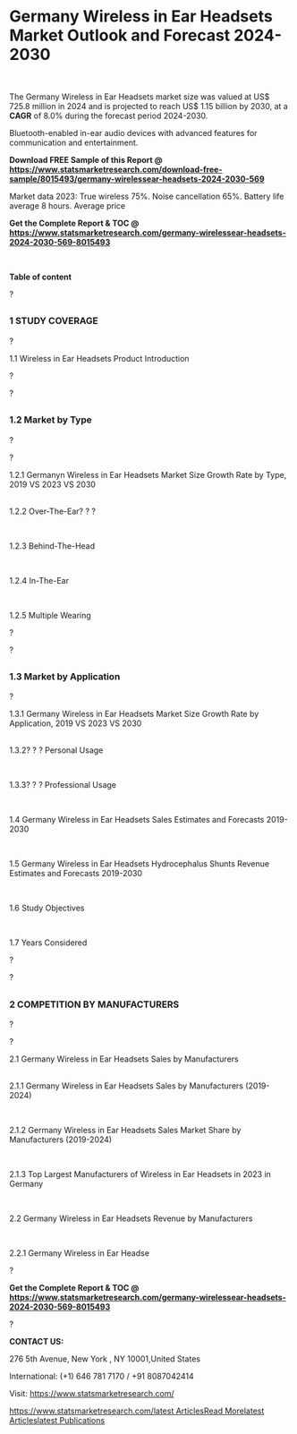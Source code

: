<h1>Germany Wireless in Ear Headsets Market Outlook and Forecast 2024-2030</h1><br/><p>The Germany Wireless in Ear Headsets market size was valued at US$ 725.8 million in 2024 and is projected to reach US$ 1.15 billion by 2030, at a <strong>CAGR</strong> of 8.0% during the forecast period 2024-2030.</p>
 
 
 
 <p>Bluetooth-enabled in-ear audio devices with advanced features for communication and entertainment.</p>
 
 
 
 <p><strong>Download FREE Sample of this Report @ <a href="https://www.statsmarketresearch.com/download-free-sample/8015493/germany-wirelessear-headsets-2024-2030-569">https://www.statsmarketresearch.com/download-free-sample/8015493/germany-wirelessear-headsets-2024-2030-569</a></strong></p>
 
 
 
 <p>Market data 2023: True wireless 75%. Noise cancellation 65%. Battery life average 8 hours. Average price</p>
 
 
 
 <div><b>Get the Complete Report & TOC @ <a href="https://www.statsmarketresearch.com/germany-wirelessear-headsets-2024-2030-569-8015493">https://www.statsmarketresearch.com/germany-wirelessear-headsets-2024-2030-569-8015493</a></b></div>
 
 
 
 <p><br />
 
 <b>Table of content</b></p>
 
 
 
 <p>? </p>
 
 
 
 <h2><span style="font-size:16px"><strong>1 STUDY COVERAGE</strong></span></h2>
 
 
 
 <p>? </p>
 
 
 
 <p>1.1 Wireless in Ear Headsets Product Introduction</p>
 
 
 
 <p>? </p>
 
 
 
 <p>? </p>
 
 
 
 <h2><span style="font-size:16px"><strong>1.2 Market by Type</strong></span></h2>
 
 
 
 <p>? </p>
 
 
 
 <p>? </p>
 
 
 
 <p>1.2.1 Germanyn Wireless in Ear Headsets Market Size Growth Rate by Type, 2019 VS 2023 VS 2030<br />
 
 <br />
 
 1.2.2 Over-The-Ear? ? ? <br />
 
 <br />
 
 1.2.3 Behind-The-Head<br />
 
 <br />
 
 1.2.4 In-The-Ear<br />
 
 <br />
 
 1.2.5 Multiple Wearing<br />
 
 ? </p>
 
 
 
 <p>? </p>
 
 
 
 <h2><span style="font-size:16px"><strong>1.3 Market by Application</strong></span></h2>
 
 
 
 <p>? </p>
 
 
 
 <p>1.3.1 Germany Wireless in Ear Headsets Market Size Growth Rate by Application, 2019 VS 2023 VS 2030<br />
 
 <br />
 
 1.3.2? ? ? Personal Usage<br />
 
 <br />
 
 1.3.3? ? ? Professional Usage<br />
 
 <br />
 
 1.4 Germany Wireless in Ear Headsets Sales Estimates and Forecasts 2019-2030<br />
 
 <br />
 
 1.5 Germany Wireless in Ear Headsets Hydrocephalus Shunts Revenue Estimates and Forecasts 2019-2030<br />
 
 <br />
 
 1.6 Study Objectives<br />
 
 <br />
 
 1.7 Years Considered</p>
 
 
 
 <p>? </p>
 
 
 
 <p>? </p>
 
 
 
 <h2><span style="font-size:16px"><strong>2 COMPETITION BY MANUFACTURERS</strong></span></h2>
 
 
 
 <p>? </p>
 
 
 
 <p>? </p>
 
 
 
 <p>2.1 Germany Wireless in Ear Headsets Sales by Manufacturers<br />
 
 <br />
 
 2.1.1 Germany Wireless in Ear Headsets Sales by Manufacturers (2019-2024)<br />
 
 <br />
 
 2.1.2 Germany Wireless in Ear Headsets Sales Market Share by Manufacturers (2019-2024)<br />
 
 <br />
 
 2.1.3 Top Largest Manufacturers of Wireless in Ear Headsets in 2023 in Germany<br />
 
 <br />
 
 2.2 Germany Wireless in Ear Headsets Revenue by Manufacturers<br />
 
 <br />
 
 2.2.1 Germany Wireless in Ear Headse</p>
 
 
 
 <p>? </p>
 
 
 
 <div><b>Get the Complete Report & TOC @ <a href="https://www.statsmarketresearch.com/germany-wirelessear-headsets-2024-2030-569-8015493">https://www.statsmarketresearch.com/germany-wirelessear-headsets-2024-2030-569-8015493</a></b></div>
 
 
 
 <p>? </p>
 
 
 
 <p><b>CONTACT US:</b><br />
 
 276 5th Avenue, New York , NY 10001,United States<br />
 
 International: (+1) 646 781 7170 / +91 8087042414<br />
 
 Visit: <a href="https://www.statsmarketresearch.com/">https://www.statsmarketresearch.com/</a><br />
 
 <a href="https://gyeongbokgung.com">https://www.statsmarketresearch.com/</a><a href="https://hallyeomaritime.com">latest Articles</a><a href="https://jingwansa.com">Read More</a><a href="https://nguoiviet.jp/">latest Articles</a><a href="https://www.intelmarketresearch.com/">latest Publications</a></p>